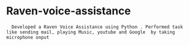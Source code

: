 # Raven-voice-assistance
      Developed a Raven Voice Assistance using Python . Performed task like sending mail, playing Music, youtube and Google  by taking microphone onput 
